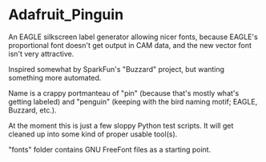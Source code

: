 # Adafruit_Pinguin
An EAGLE silkscreen label generator allowing nicer fonts, because EAGLE's
proportional font doesn't get output in CAM data, and the new vector font
isn't very attractive.

Inspired somewhat by SparkFun's "Buzzard" project, but wanting something
more automated.

Name is a crappy portmanteau of "pin" (because that's mostly what's getting
labeled) and "penguin" (keeping with the bird naming motif; EAGLE, Buzzard,
etc.).

At the moment this is just a few sloppy Python test scripts. It will get
cleaned up into some kind of proper usable tool(s).

"fonts" folder contains GNU FreeFont files as a starting point.
